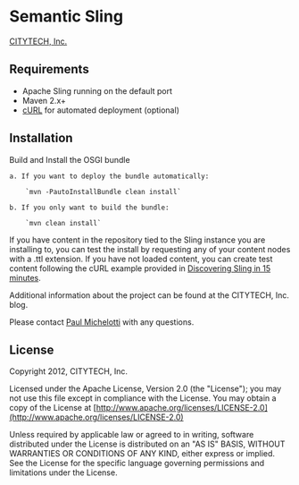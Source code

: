 # Semantic Sling

[CITYTECH, Inc.](http://www.citytechinc.com)

## Requirements

* Apache Sling running on the default port
* Maven 2.x+
* [cURL](http://curl.haxx.se/) for automated deployment (optional)

## Installation

Build and Install the OSGI bundle

    a. If you want to deploy the bundle automatically:

        `mvn -PautoInstallBundle clean install`

    b. If you only want to build the bundle:

        `mvn clean install`

If you have content in the repository tied to the Sling instance you are installing to, you can test the install by requesting any of your content nodes with a .ttl extension.  If you have not loaded content, you can create test content following the cURL example provided in [Discovering Sling in 15 minutes](http://sling.apache.org/site/discover-sling-in-15-minutes.html).

Additional information about the project can be found at the CITYTECH, Inc. blog.

Please contact [Paul Michelotti](mailto:pmichelotti@citytechinc.com) with any questions.

## License

Copyright 2012, CITYTECH, Inc.

Licensed under the Apache License, Version 2.0 (the "License"); you may not use this file except in compliance with the License. You may obtain a copy of the License at [http://www.apache.org/licenses/LICENSE-2.0](http://www.apache.org/licenses/LICENSE-2.0)

Unless required by applicable law or agreed to in writing, software distributed under the License is distributed on an "AS IS" BASIS, WITHOUT WARRANTIES OR CONDITIONS OF ANY KIND, either express or implied. See the License for the specific language governing permissions and limitations under the License.
